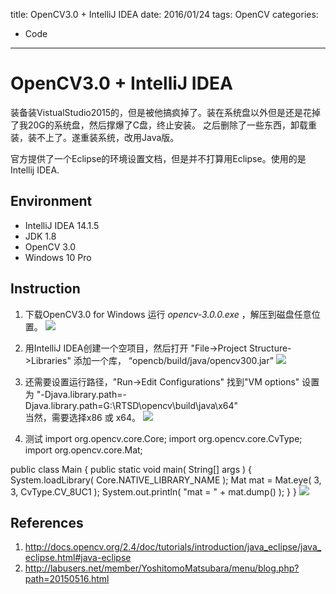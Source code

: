 title: OpenCV3.0 + IntelliJ IDEA
date: 2016/01/24
tags: OpenCV
categories:
  - Code
---
# OpenCV3.0 + IntelliJ IDEA
装备装VistualStudio2015的，但是被他搞疯掉了。装在系统盘以外但是还是花掉了我20G的系统盘，然后撑爆了C盘，终止安装。 之后删除了一些东西，卸载重装，装不上了。遂重装系统，改用Java版。

官方提供了一个Eclipse的环境设置文档，但是并不打算用Eclipse。使用的是 Intellij IDEA.

<!--more-->

## Environment
* IntelliJ IDEA 14.1.5
* JDK 1.8
* OpenCV 3.0
* Windows 10 Pro

## Instruction
1. 下载OpenCV3.0 for Windows
运行 *opencv-3.0.0.exe* ，解压到磁盘任意位置。
![][1]

2. 用IntelliJ IDEA创建一个空项目，然后打开 "File->Project Structure->Libraries" 
 添加一个库， “opencb/build/java/opencv300.jar”
![][2]

3. 还需要设置运行路径，"Run->Edit Configurations" 找到"VM options" 设置为 "-Djava.library.path=-Djava.library.path=G:\RTSD\opencv\build\java\x64"  
当然，需要选择x86 或 x64。
![][3]

4. 测试
import org.opencv.core.Core;
import org.opencv.core.CvType;
import org.opencv.core.Mat;

public class Main
{
    public static void main( String[] args )
    {
        System.loadLibrary( Core.NATIVE_LIBRARY_NAME );
        Mat mat = Mat.eye( 3, 3, CvType.CV_8UC1 );
        System.out.println( "mat = " + mat.dump() );
    }
}
![][4]


## References
1. http://docs.opencv.org/2.4/doc/tutorials/introduction/java_eclipse/java_eclipse.html#java-eclipse
2. http://labusers.net/member/YoshitomoMatsubara/menu/blog.php?path=20150516.html


[1]:http://7xnueu.com1.z0.glb.clouddn.com/2016/00/clipboard.png
[2]:http://7xnueu.com1.z0.glb.clouddn.com/2016/00/a81ebcb1-4d84-47e0-a700-01166355b29c.png
[3]:http://7xnueu.com1.z0.glb.clouddn.com/2016/00/2c58f57d-eb65-4d03-a82b-7f260b5f2f73.png
[4]:http://7xnueu.com1.z0.glb.clouddn.com/2016/00/8e198c39-c730-4193-9d0c-2e3abda38bd9.png

